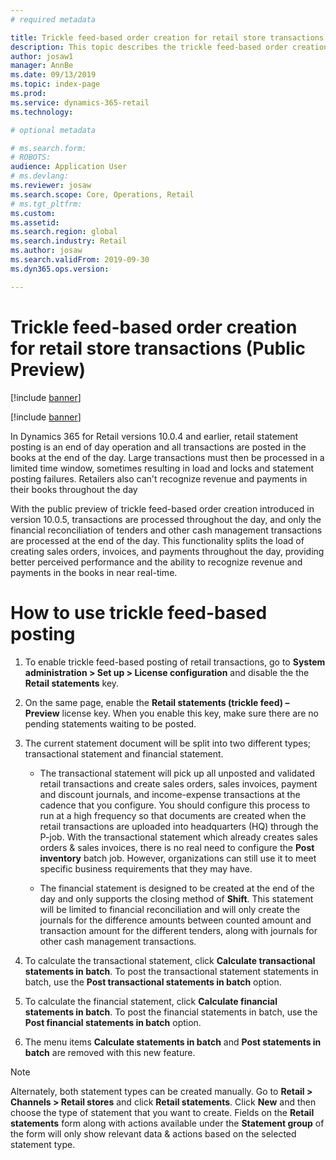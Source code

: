 ```yaml
---
# required metadata

title: Trickle feed-based order creation for retail store transactions
description: This topic describes the trickle feed-based order creation for retail store transactions in Microsoft Dynamics 365 for Retail.
author: josaw1
manager: AnnBe
ms.date: 09/13/2019
ms.topic: index-page
ms.prod: 
ms.service: dynamics-365-retail
ms.technology: 

# optional metadata

# ms.search.form: 
# ROBOTS: 
audience: Application User
# ms.devlang: 
ms.reviewer: josaw
ms.search.scope: Core, Operations, Retail
# ms.tgt_pltfrm: 
ms.custom: 
ms.assetid: 
ms.search.region: global
ms.search.industry: Retail
ms.author: josaw
ms.search.validFrom: 2019-09-30
ms.dyn365.ops.version: 

---
```

# Trickle feed-based order creation for retail store transactions (Public Preview)

[!include [banner](../includes/banner.md)]

[!include [banner](../includes/preview-banner.md)]

In Dynamics 365 for Retail versions 10.0.4 and earlier, retail statement posting is an end of day operation and all transactions are posted in the books at the end of the day. Large transactions must then be processed in a limited time window, sometimes resulting in load and locks and statement posting failures. Retailers also can't recognize revenue and payments in their books throughout the day

With the public preview of trickle feed-based order creation introduced in version 10.0.5, transactions are processed throughout the day, and only the financial reconciliation of tenders and other cash management transactions are processed at the end of the day. This functionality splits the load of creating sales orders, invoices, and payments throughout the day, providing better perceived performance and the ability to recognize revenue and payments in the books in near real-time. 


# How to use trickle feed-based posting
  
1. To enable trickle feed-based posting of retail transactions, go to **System administration > Set up > License configuration** and disable the the **Retail statements** key.

2. On the same page, enable the **Retail statements (trickle feed) – Preview** license key. When you enable this key, make sure there are no pending statements waiting to be posted. 

3. The current statement document will be split into two different types; transactional statement and financial statement.

      - The transactional statement will pick up all unposted and validated retail transactions and create sales orders, sales invoices, payment and discount journals, and income-expense transactions at the cadence that you configure. You should configure this process to run at a high frequency so that documents are created when the retail transactions are uploaded into headquarters (HQ) through the P-job. With the transactional statement which already creates sales orders & sales invoices, there is no real need to configure the **Post inventory** batch job. However, organizations can still use it to meet specific business requirements that they may have.  
      
     - The financial statement is designed to be created at the end of the day and only supports the closing method of **Shift**. This statement will be limited to financial reconciliation and will only create the journals for the difference amounts between           counted amount and transaction amount for the different tenders, along with journals for other cash management transactions.   

4. To calculate the transactional statement, click **Calculate transactional statements in batch**. To post the transactional statement statements in batch,  use the **Post transactional statements in batch** option.

5. To calculate the financial statement, click **Calculate financial statements in batch**. To post the financial statements in batch, use the **Post financial statements in batch** option.

6. The menu items **Calculate statements in batch** and **Post statements in batch** are removed with this new feature.

> [!NOTE]
> Alternately, both statement types can be created manually. Go to **Retail > Channels > Retail stores** and click **Retail statements**. Click **New** and then choose the type of statement that you want to create. Fields on the **Retail statements** form along with actions available under the **Statement group** of the form will only show relevant data & actions based on the selected statement type.
